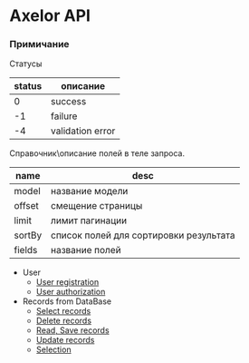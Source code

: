 # Axelor API

### Примичание
Статусы

| status | описание         |
|--------|------------------|
| 0      | success          |
| -1     | failure          |
| -4     | validation error |

Справочник\описание полей в теле запроса.

| name   | desc                                   |
|--------|----------------------------------------|
| model  | название модели                        |
| offset | смещение страницы                      |
| limit  | лимит пагинации                        |
| sortBy | список полей для сортировки результата |
| fields | название полей                         |

- User
  * [User registration](docs/user/Register.md)
  * [User authorization](docs/user/Auth.md)
- Records from DataBase
  * [Select records](docs/record/Select.md)
  * [Delete records](docs/record/Delete.md)
  * [Read, Save records](docs/record/ReadSave.md)
  * [Update records](docs/record/Update.md)
  - [Selection](docs/record/Selection.md)